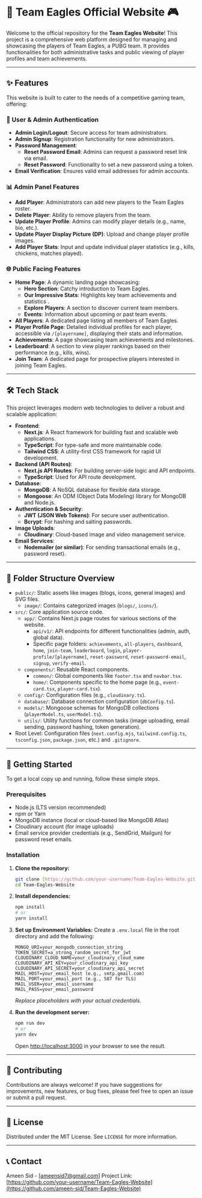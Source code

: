 # 🦅 Team Eagles Official Website 🎮

Welcome to the official repository for the **Team Eagles Website**! This project is a comprehensive web platform designed for managing and showcasing the players of Team Eagles, a PUBG team. It provides functionalities for both administrative tasks and public viewing of player profiles and team achievements.

---

## ✨ **Features**

This website is built to cater to the needs of a competitive gaming team, offering:

### **👤 User & Admin Authentication**

-   **Admin Login/Logout**: Secure access for team administrators.
-   **Admin Signup**: Registration functionality for new administrators.
-   **Password Management**:
    -   **Reset Password Email**: Admins can request a password reset link via email.
    -   **Reset Password**: Functionality to set a new password using a token.
-   **Email Verification**: Ensures valid email addresses for admin accounts.

### **📊 Admin Panel Features**

-   **Add Player**: Administrators can add new players to the Team Eagles roster.
-   **Delete Player**: Ability to remove players from the team.
-   **Update Player Profile**: Admins can modify player details (e.g., name, bio, etc.).
-   **Update Player Display Picture (DP)**: Upload and change player profile images.
-   **Add Player Stats**: Input and update individual player statistics (e.g., kills, chickens, matches played).

### **🌐 Public Facing Features**

-   **Home Page**: A dynamic landing page showcasing:
    -   **Hero Section**: Catchy introduction to Team Eagles.
    -   **Our Impressive Stats**: Highlights key team achievements and statistics .
    -   **Explore Players**: A section to discover current team members.
    -   **Events**: Information about upcoming or past team events.
-   **All Players**: A dedicated page listing all members of Team Eagles.
-   **Player Profile Page**: Detailed individual profiles for each player, accessible via `/[playername]`, displaying their stats and information.
-   **Achievements**: A page showcasing team achievements and milestones.
-   **Leaderboard**: A section to view player rankings based on their performance (e.g., kills, wins).
-   **Join Team**: A dedicated page for prospective players interested in joining Team Eagles.

---

## 🛠️ **Tech Stack**

This project leverages modern web technologies to deliver a robust and scalable application:

-   **Frontend**:
    -   **Next.js**: A React framework for building fast and scalable web applications.
    -   **TypeScript**: For type-safe and more maintainable code.
    -   **Tailwind CSS**: A utility-first CSS framework for rapid UI development.
-   **Backend (API Routes)**:
    -   **Next.js API Routes**: For building server-side logic and API endpoints.
    -   **TypeScript**: Used for API route development.
-   **Database**:
    -   **MongoDB**: A NoSQL database for flexible data storage.
    -   **Mongoose**: An ODM (Object Data Modeling) library for MongoDB and Node.js.
-   **Authentication & Security**:
    -   **JWT (JSON Web Tokens)**: For secure user authentication.
    -   **Bcrypt**: For hashing and salting passwords.
-   **Image Uploads**:
    -   **Cloudinary**: Cloud-based image and video management service.
-   **Email Services**:
    -   **Nodemailer (or similar)**: For sending transactional emails (e.g., password reset).

---

## 📁 **Folder Structure Overview**

-   `public/`: Static assets like images (blogs, icons, general images) and SVG files.
    -   `image/`: Contains categorized images (`blogs/`, `icons/`).
-   `src/`: Core application source code.
    -   `app/`: Contains Next.js page routes for various sections of the website.
        -   `api/v1/`: API endpoints for different functionalities (admin, auth, global data).
        -   Specific page folders: `achievements`, `all-players`, `dashboard`, `home`, `join-team`, `leaderboard`, `login`, `player-profile/[playername]`, `reset-password`, `reset-password-email`, `signup`, `verify-email`.
    -   `components/`: Reusable React components.
        -   `common/`: Global components like `footer.tsx` and `navbar.tsx`.
        -   `home/`: Components specific to the home page (e.g., `event-card.tsx`, `player-card.tsx`).
    -   `config/`: Configuration files (e.g., `cloudinary.ts`).
    -   `database/`: Database connection configuration (`dbConfig.ts`).
    -   `models/`: Mongoose schemas for MongoDB collections (`playerModel.ts`, `userModel.ts`).
    -   `utils/`: Utility functions for common tasks (image uploading, email sending, password hashing, token generation).
-   Root Level: Configuration files (`next.config.mjs`, `tailwind.config.ts`, `tsconfig.json`, `package.json`, etc.) and `.gitignore`.

---

## 🚀 **Getting Started**

To get a local copy up and running, follow these simple steps.

### **Prerequisites**

-   Node.js (LTS version recommended)
-   npm or Yarn
-   MongoDB instance (local or cloud-based like MongoDB Atlas)
-   Cloudinary account (for image uploads)
-   Email service provider credentials (e.g., SendGrid, Mailgun) for password reset emails.

### **Installation**

1.  **Clone the repository:**
    ```bash
    git clone [https://github.com/your-username/Team-Eagles-Website.git](https://github.com/your-username/Team-Eagles-Website.git)
    cd Team-Eagles-Website
    ```
2.  **Install dependencies:**
    ```bash
    npm install
    # or
    yarn install
    ```
3.  **Set up Environment Variables:**
    Create a `.env.local` file in the root directory and add the following:

    ```
    MONGO_URI=your_mongodb_connection_string
    TOKEN_SECRET=a_strong_random_secret_for_jwt
    CLOUDINARY_CLOUD_NAME=your_cloudinary_cloud_name
    CLOUDINARY_API_KEY=your_cloudinary_api_key
    CLOUDINARY_API_SECRET=your_cloudinary_api_secret
    MAIL_HOST=your_email_host (e.g., smtp.gmail.com)
    MAIL_PORT=your_email_port (e.g., 587 for TLS)
    MAIL_USER=your_email_username
    MAIL_PASS=your_email_password
    ```

    _Replace placeholders with your actual credentials._

4.  **Run the development server:**
    ```bash
    npm run dev
    # or
    yarn dev
    ```
    Open [http://localhost:3000](http://localhost:3000) in your browser to see the result.

---

## 🌟 **Contributing**

Contributions are always welcome! If you have suggestions for improvements, new features, or bug fixes, please feel free to open an issue or submit a pull request.

---

## 📄 **License**

Distributed under the MIT License. See `LICENSE` for more information.

---

## 📞 **Contact**

Ameen Sid - [ameensid7@gmail.com]
Project Link: [https://github.com/your-username/Team-Eagles-Website](https://github.com/ameen-sid/Team-Eagles-Website)
